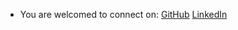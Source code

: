 - You are welcomed to connect on: [GitHub](https://github.com/jomustech) [LinkedIn](https://linkedin.com/in/jopapadaki)
